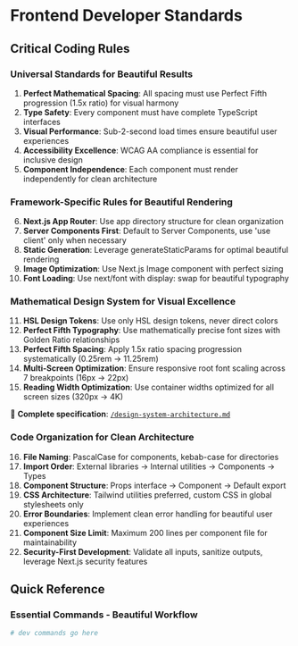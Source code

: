 # Frontend Developer Standards

## Critical Coding Rules

### Universal Standards for Beautiful Results

1. **Perfect Mathematical Spacing**: All spacing must use Perfect Fifth progression (1.5x ratio) for visual harmony
2. **Type Safety**: Every component must have complete TypeScript interfaces
3. **Visual Performance**: Sub-2-second load times ensure beautiful user experiences
4. **Accessibility Excellence**: WCAG AA compliance is essential for inclusive design
5. **Component Independence**: Each component must render independently for clean architecture

### Framework-Specific Rules for Beautiful Rendering

6. **Next.js App Router**: Use app directory structure for clean organization
7. **Server Components First**: Default to Server Components, use 'use client' only when necessary
8. **Static Generation**: Leverage generateStaticParams for optimal beautiful rendering
9. **Image Optimization**: Use Next.js Image component with perfect sizing
10. **Font Loading**: Use next/font with display: swap for beautiful typography

### Mathematical Design System for Visual Excellence

11. **HSL Design Tokens**: Use only HSL design tokens, never direct colors
12. **Perfect Fifth Typography**: Use mathematically precise font sizes with Golden Ratio relationships
13. **Perfect Fifth Spacing**: Apply 1.5x ratio spacing progression systematically (0.25rem → 11.25rem)
14. **Multi-Screen Optimization**: Ensure responsive root font scaling across 7 breakpoints (16px → 22px)
15. **Reading Width Optimization**: Use container widths optimized for all screen sizes (320px → 4K)

📖 **Complete specification**: [`/design-system-architecture.md`](../../design-system-architecture.md)

### Code Organization for Clean Architecture

16. **File Naming**: PascalCase for components, kebab-case for directories
17. **Import Order**: External libraries → Internal utilities → Components → Types
18. **Component Structure**: Props interface → Component → Default export
19. **CSS Architecture**: Tailwind utilities preferred, custom CSS in global stylesheets only
20. **Error Boundaries**: Implement clean error handling for beautiful user experiences
21. **Component Size Limit**: Maximum 200 lines per component file for maintainability
22. **Security-First Development**: Validate all inputs, sanitize outputs, leverage Next.js security features

## Quick Reference

### Essential Commands - Beautiful Workflow

```bash
# dev commands go here
```
